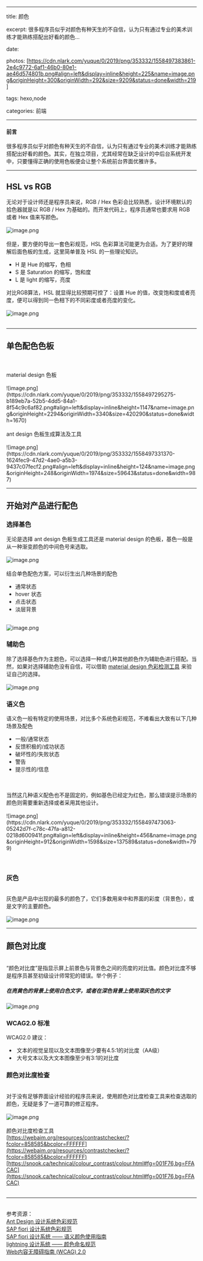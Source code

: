 
---

title: 颜色

excerpt: 很多程序员似乎对颜色有种天生的不自信，认为只有通过专业的美术训练才能熟练搭配出好看的颜色...

date: 

photos: [https://cdn.nlark.com/yuque/0/2019/png/353332/1558497383861-2e4c9772-6af1-46b0-80e1-ae46d574801b.png#align=left&display=inline&height=225&name=image.png&originHeight=300&originWidth=292&size=9209&status=done&width=219]

tags: hexo,node

categories: 前端

---
<a name="d0OgO"></a>
#### 前言
很多程序员似乎对颜色有种天生的不自信，认为只有通过专业的美术训练才能熟练搭配出好看的颜色。其实，在独立项目，尤其经常在缺乏设计的中后台系统开发中，只要懂得正确的使用色板便会让整个系统前台界面优雅许多。<br />


---



<a name="iBiEF"></a>
## HSL vs RGB
无论对于设计师还是程序员来说，RGB / Hex 色彩会比较熟悉，设计环境默认的拾色器就是以 RGB / Hex 为基础的。而开发代码上，程序员通常也要求用 RGB  或者 Hex 值来写颜色。<br />
<br />![image.png](https://cdn.nlark.com/yuque/0/2019/png/353332/1558497193550-15dd9ee5-7d8a-4f39-9edc-a64a4c4e091e.png#align=left&display=inline&height=350&name=image.png&originHeight=1058&originWidth=2254&size=90218&status=done&width=746)<br />
<br />但是，要方便的导出一套色彩规范，HSL 色彩算法可能更为合适。为了更好的理解后面色板的生成，这里简单普及 HSL 的一些理论知识。

- H 是 Hue 的缩写，色相
- S 是 Saturation 的缩写，饱和度
- L 是 light 的缩写，亮度

对比RGB算法，HSL 就显得比较预期可控了：设置 Hue 的值，改变饱和度或者亮度，便可以得到同一色相下的不同彩度或者亮度的变化。<br />
<br />![image.png](https://cdn.nlark.com/yuque/0/2019/png/353332/1558497250966-4332b96a-9dc5-464f-b1fd-598960b41277.png#align=left&display=inline&height=599&name=image.png&originHeight=1198&originWidth=2278&size=99580&status=done&width=1139)<br />
<br />


---



<a name="kM0WO"></a>
## 单色配色色板

<br />
<br />material design 色板<br />
<br />![image.png](https://cdn.nlark.com/yuque/0/2019/png/353332/1558497295275-b189eb7a-52b5-4dd5-84a1-8f54c9c6af82.png#align=left&display=inline&height=1147&name=image.png&originHeight=2294&originWidth=3340&size=420290&status=done&width=1670)<br />
<br />ant design 色板生成算法及工具<br />
<br />![image.png](https://cdn.nlark.com/yuque/0/2019/png/353332/1558497331370-1624fec9-47d2-4ae0-a5b3-9437c07fecf2.png#align=left&display=inline&height=124&name=image.png&originHeight=248&originWidth=1974&size=59643&status=done&width=987)

---



<a name="EzZP1"></a>
## 开始对产品进行配色
<a name="SkU8Y"></a>
### 选择基色
无论是选择 ant design 色板生成工具还是 material design 的色板，基色一般是从一种渐变颜色的中间色号来选取。<br />
<br />![image.png](https://cdn.nlark.com/yuque/0/2019/png/353332/1558497354043-02196b57-e340-495c-b796-5a32be23ea58.png#align=left&display=inline&height=324&name=image.png&originHeight=324&originWidth=183&size=3297&status=done&width=183)<br />
<br />结合单色配色方案，可以衍生出几种场景的配色

- 通常状态
- hover 状态
- 点击状态
- 淡层背景


<br />![image.png](https://cdn.nlark.com/yuque/0/2019/png/353332/1558497383861-2e4c9772-6af1-46b0-80e1-ae46d574801b.png#align=left&display=inline&height=225&name=image.png&originHeight=300&originWidth=292&size=9209&status=done&width=219)<br />

<a name="pfNUh"></a>
### 辅助色
除了选择基色作为主题色，可以选择一种或几种其他颜色作为辅助色进行搭配。当然，如果对选择辅助色没有自信，可以借助 [material design 色彩检测工具](https://material.io/tools/color/#!/?view.left=0&view.right=0&primary.color=303F9F&secondary.color=4DD0E1) 来验证自己的选择。<br />
<br />![image.png](https://cdn.nlark.com/yuque/0/2019/png/353332/1558497407210-8cc373f6-ae3d-495d-9f3b-313e4f9e6193.png#align=left&display=inline&height=331&name=image.png&originHeight=331&originWidth=190&size=3293&status=done&width=190)<br />

<a name="BxplG"></a>
### 语义色
语义色一般有特定的使用场景，对比多个系统色彩规范，不难看出大致有以下几种场景及配色<br />

- 一般/通常状态
- 反馈积极的/成功状态 
- 破坏性的/失败状态
- 警告
- 提示性的/信息


<br />
<br />当然这几种语义配色也不是固定的，例如基色已经定为红色，那么错误提示场景的颜色则需要重新选择或者采用其他设计。<br />
<br />![image.png](https://cdn.nlark.com/yuque/0/2019/png/353332/1558497473063-05242d7f-c78c-47fa-a812-0218d600941f.png#align=left&display=inline&height=456&name=image.png&originHeight=912&originWidth=1598&size=137589&status=done&width=799)<br />
<br />
<br />

<a name="rxXNB"></a>
### 灰色

<br />灰色是产品中出现的最多的颜色了，它们多数用来中和界面的彩度（背景色），或是文字的主要颜色。<br />
<br />![image.png](https://cdn.nlark.com/yuque/0/2019/png/353332/1558497505131-dd7e5cf6-bd47-44b0-8825-7446fe1dd22f.png#align=left&display=inline&height=119&name=image.png&originHeight=238&originWidth=2410&size=54984&status=done&width=1205)

---



<a name="UNlf0"></a>
## 颜色对比度

<br />“颜色对比度”是指显示屏上前景色与背景色之间的亮度的对比值。颜色对比度不够是程序员甚至初级设计师常犯的错误。举个例子：
<a name="eJSrI"></a>
##### **在亮黄色的背景上使用白色文字，或者在深色背景上使用深灰色的文字**
![image.png](https://cdn.nlark.com/yuque/0/2019/png/353332/1558497526547-347c8127-5cc0-4de7-ba42-7324f50e7dff.png#align=left&display=inline&height=377&name=image.png&originHeight=754&originWidth=1528&size=56159&status=done&width=764)
<a name="UobaM"></a>
### WCAG2.0 标准
WCAG2.0 建议：<br />

-  文本的视觉呈现以及文本图像至少要有4.5:1的对比度（AA级）
-  大号文本以及大文本图像至少有3:1的对比度



<a name="t95X7"></a>
### 颜色对比度检查

<br />对于没有足够界面设计经验的程序员来说，使用颜色对比度检查工具来检查选取的颜色，无疑是多了一道可靠的修正程序。<br />
<br />![image.png](https://cdn.nlark.com/yuque/0/2019/png/353332/1558497544722-253d88a5-8d66-4d07-972a-245ee1f5dc82.png#align=left&display=inline&height=426&name=image.png&originHeight=852&originWidth=2024&size=105445&status=done&width=1012)<br />
<br />颜色对比度检查工具<br />[https://webaim.org/resources/contrastchecker/?fcolor=858585&bcolor=FFFFFF](https://webaim.org/resources/contrastchecker/?fcolor=858585&bcolor=FFFFFF)<br />[https://snook.ca/technical/colour_contrast/colour.html#fg=001F76,bg=FFACAC](https://snook.ca/technical/colour_contrast/colour.html#fg=001F76,bg=FFACAC)<br />
<br />


---


<br />参考资源：<br />[Ant Design 设计系统色彩规范](https://ant.design/docs/spec/colors-cn)<br />[SAP fiori 设计系统色彩规范](https://experience.sap.com/fiori-design-web/colors/)<br />[SAP fiori 设计系统 —— 语义颜色使用指南](https://experience.sap.com/fiori-design-web/how-to-use-semantic-colors/)<br />[lightning 设计系统 —— 颜色命名规范](https://www.lightningdesignsystem.com/design-tokens/#category-color)<br />[Web内容无障碍指南 (WCAG) 2.0](https://www.w3.org/Translations/WCAG20-zh/)


